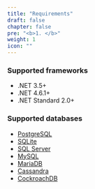 ```yaml
---
title: "Requirements"
draft: false
chapter: false
pre: "<b>1. </b>"
weight: 1
icon: ""
---
```


### Supported frameworks

- .NET 3.5+
- .NET 4.6.1+
- .NET Standard 2.0+

### Supported databases

- [PostgreSQL](/requirements/postgresql/)
- [SQLite](/requirements/sqlite/)
- [SQL Server](/requirements/sqlserver/)
- [MySQL](/requirements/mysql/)
- [MariaDB](/requirements/mariadb/)
- [Cassandra](/requirements/cassandra/)
- [CockroachDB](/requirements/cockroachdb/)
